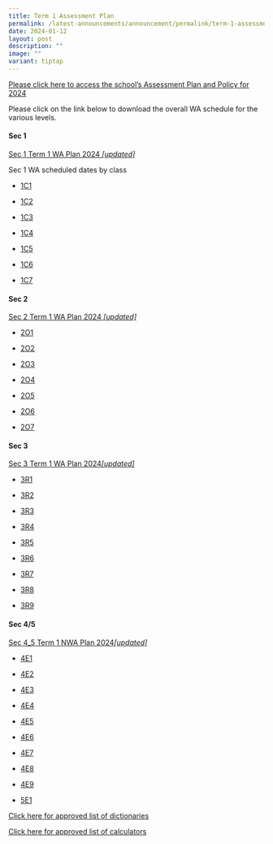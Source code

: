 ```yaml
---
title: Term 1 Assessment Plan
permalink: /latest-announcements/announcement/permalink/term-1-assessment-plan/
date: 2024-01-12
layout: post
description: ""
image: ""
variant: tiptap
---
```

<p><a href="https://www.bartleysec.moe.edu.sg/our-holistic-curriculum/instructional-programmes/assessment-matters/" rel="noopener noreferrer nofollow" target="_blank"><u>Please click here to access the school’s Assessment Plan and Policy for 2024</u></a>
</p>
<p>Please click on the link below to download the overall WA schedule for
the various levels.</p>
<h4>Sec 1</h4>
<p><a href="/files/S1_2024_T1WA_19_Jan_2024.pdf" rel="noopener noreferrer nofollow" target="_blank">Sec 1 Term 1 WA Plan 2024 </a><em><a href="/files/S1_2024_T1WA_19_Jan_2024.pdf" rel="noopener noreferrer nofollow" target="_blank">[updated]</a></em>
</p>
<p>Sec 1 WA scheduled dates by class</p>
<ul data-tight="true" class="tight">
<li>
<p><a href="/files/1C1_T1WA_28_Feb.pdf" rel="noopener noreferrer nofollow" target="_blank">1C1</a>
</p>
</li>
<li>
<p><a href="/files/1C2_T1WA_28_Feb.pdf" rel="noopener noreferrer nofollow" target="_blank">1C2</a>
</p>
</li>
<li>
<p><a href="/files/1C3_T1WA_28_Feb.pdf" rel="noopener noreferrer nofollow" target="_blank">1C3</a>
</p>
</li>
<li>
<p><a href="/files/1C4_T1WA_28_Feb.pdf" rel="noopener noreferrer nofollow" target="_blank">1C4</a>
</p>
</li>
<li>
<p><a href="/files/1C5_T1WA_28_Feb.pdf" rel="noopener noreferrer nofollow" target="_blank">1C5</a>
</p>
</li>
<li>
<p><a href="/files/1C6_T1WA_28_Feb.pdf" rel="noopener noreferrer nofollow" target="_blank">1C6</a>
</p>
</li>
<li>
<p><a href="/files/1C7_T1WA_28_Feb.pdf" rel="noopener noreferrer nofollow" target="_blank">1C7</a>
</p>
</li>
</ul>
<h4>Sec 2</h4>
<p><a href="/files/S2_2024_T1WA_19_Jan_2024.pdf" rel="noopener noreferrer nofollow" target="_blank">Sec 2 Term 1 WA Plan 2024 </a><em><a href="/files/S2_2024_T1WA_19_Jan_2024.pdf" rel="noopener noreferrer nofollow" target="_blank">[updated]</a></em>
</p>
<ul data-tight="true" class="tight">
<li>
<p><a href="/files/2O1_T1WA.pdf" rel="noopener noreferrer nofollow" target="_blank">2O1</a>
</p>
</li>
<li>
<p><a href="/files/2O2_T1WA.pdf" rel="noopener noreferrer nofollow" target="_blank">2O2</a>
</p>
</li>
<li>
<p><a href="/files/2O3_T1WA.pdf" rel="noopener noreferrer nofollow" target="_blank">2O3</a>
</p>
</li>
<li>
<p><a href="/files/2O4_T1WA.pdf" rel="noopener noreferrer nofollow" target="_blank">2O4</a>
</p>
</li>
<li>
<p><a href="/files/2O5_T1WA.pdf" rel="noopener noreferrer nofollow" target="_blank">2O5</a>
</p>
</li>
<li>
<p><a href="/files/2O6_T1WA.pdf" rel="noopener noreferrer nofollow" target="_blank">2O6</a>
</p>
</li>
<li>
<p><a href="/files/2O7_T1WA.pdf" rel="noopener noreferrer nofollow" target="_blank">2O7</a>
</p>
</li>
</ul>
<h4>Sec 3</h4>
<p><a href="/files/S3_2024_T1WA_19_Jan_2024.pdf" rel="noopener noreferrer nofollow" target="_blank">Sec 3 Term 1 WA Plan 2024</a><em><a href="/files/S3_2024_Term_1_Weighted_Assessment__Overall_Schedule_12_Jan.pdf" rel="noopener noreferrer nofollow" target="_blank">[updated]</a></em>
</p>
<ul data-tight="true" class="tight">
<li>
<p><a href="/files/3R1_T1WA.pdf" rel="noopener noreferrer nofollow" target="_blank">3R1</a>
</p>
</li>
<li>
<p><a href="/files/3R2_T1WA.pdf" rel="noopener noreferrer nofollow" target="_blank">3R2</a>
</p>
</li>
<li>
<p><a href="/files/3R3_15_Feb.pdf" rel="noopener noreferrer nofollow" target="_blank">3R3</a>
</p>
</li>
<li>
<p><a href="/files/3R4_15_Feb.pdf" rel="noopener noreferrer nofollow" target="_blank">3R4</a>
</p>
</li>
<li>
<p><a href="/files/3R5_15_Feb.pdf" rel="noopener noreferrer nofollow" target="_blank">3R5</a>
</p>
</li>
<li>
<p><a href="/files/3R6_T1WA.pdf" rel="noopener noreferrer nofollow" target="_blank">3R6</a>
</p>
</li>
<li>
<p><a href="/files/3R7_T1WA.pdf" rel="noopener noreferrer nofollow" target="_blank">3R7</a>
</p>
</li>
<li>
<p><a href="/files/3R8_T1WA.pdf" rel="noopener noreferrer nofollow" target="_blank">3R8</a>
</p>
</li>
<li>
<p><a href="/files/3R9_T1WA.pdf" rel="noopener noreferrer nofollow" target="_blank">3R9</a>
</p>
</li>
</ul>
<h4>Sec 4/5</h4>
<p></p>
<p><a href="/files/S4_5_2024_T1WA_19_Jan_2024.pdf" rel="noopener noreferrer nofollow" target="_blank">Sec 4_5 Term 1 NWA Plan 2024</a><em><a href="/files/S4_5_2024_T1WA_19_Jan_2024.pdf" rel="noopener noreferrer nofollow" target="_blank">[updated]</a></em>
</p>
<ul data-tight="true" class="tight">
<li>
<p><a href="/files/4E1_18_Feb.pdf" rel="noopener noreferrer nofollow" target="_blank">4E1</a>
</p>
</li>
<li>
<p><a href="/files/4E2_18_Feb.pdf" rel="noopener noreferrer nofollow" target="_blank">4E2</a>
</p>
</li>
<li>
<p><a href="/files/4E3_18_Feb.pdf" rel="noopener noreferrer nofollow" target="_blank">4E3</a>
</p>
</li>
<li>
<p><a href="/files/4E4_18_Feb.pdf" rel="noopener noreferrer nofollow" target="_blank">4E4</a>
</p>
</li>
<li>
<p><a href="/files/4E5_18_Feb.pdf" rel="noopener noreferrer nofollow" target="_blank">4E5</a>
</p>
</li>
<li>
<p><a href="/files/4E6_18_Feb.pdf" rel="noopener noreferrer nofollow" target="_blank">4E6</a>
</p>
</li>
<li>
<p><a href="/files/4E7_18_Feb.pdf" rel="noopener noreferrer nofollow" target="_blank">4E7</a>
</p>
</li>
<li>
<p><a href="/files/4E8_T1_NWA_updated.pdf" rel="noopener noreferrer nofollow" target="_blank">4E8</a>
</p>
</li>
<li>
<p><a href="/files/4E9_T1_NWA_updated.pdf" rel="noopener noreferrer nofollow" target="_blank">4E9</a>
</p>
</li>
<li>
<p><a href="/files/5E1_T1_NWA_updated.pdf" rel="noopener noreferrer nofollow" target="_blank">5E1</a>
</p>
</li>
</ul>
<p><a href="/files/list_of_approved_mtl_dictionaries_2024_exam.pdf" rel="noopener noreferrer nofollow" target="_blank">Click here for approved list of dictionaries</a>
</p>
<p><a href="/files/guidelines_on_the_use_of_calculators_for_2024_exam__website_.pdf" rel="noopener noreferrer nofollow" target="_blank">Click here for approved list of calculators</a>
</p>
<p></p>
<p></p>
<p></p>
<p></p>